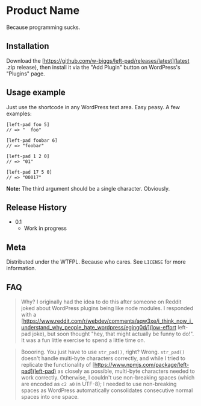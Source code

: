 # Product Name
Because programming sucks.

## Installation

Download the [https://github.com/w-biggs/left-pad/releases/latest](latest .zip release), then install it via the "Add Plugin" button on WordPress's "Plugins" page.

## Usage example

Just use the shortcode in any WordPress text area. Easy peasy. A few examples:

```
[left-pad foo 5]
// => "  foo"

[left-pad foobar 6]
// => "foobar"

[left-pad 1 2 0]
// => "01"

[left-pad 17 5 0]
// => "00017"
```

**Note:** The third argument should be a single character. Obviously.

## Release History

* 0.1
  * Work in progress

## Meta

Distributed under the WTFPL. Because who cares. See ``LICENSE`` for more information.

## FAQ

> Why?
I originally had the idea to do this after someone on Reddit joked about WordPress plugins being like node modules. I responded with a [https://www.reddit.com/r/webdev/comments/aqw3xe/i_think_now_i_understand_why_people_hate_wordpress/egjng0d/](low-effort left-pad joke), but soon thought "hey, that might actually be funny to do!". It was a fun little exercise to spend a little time on.

> Boooring. You just have to use `str_pad()`, right?
Wrong. `str_pad()` doesn't handle multi-byte characters correctly, and while I tried to replicate the functionality of [https://www.npmjs.com/package/left-pad](left-pad) as closely as possible, multi-byte characters needed to work correctly. Otherwise, I couldn't use non-breaking spaces (which are encoded as `c2 a0` in UTF-8); I needed to use non-breaking spaces as WordPress automatically consolidates consecutive normal spaces into one space.